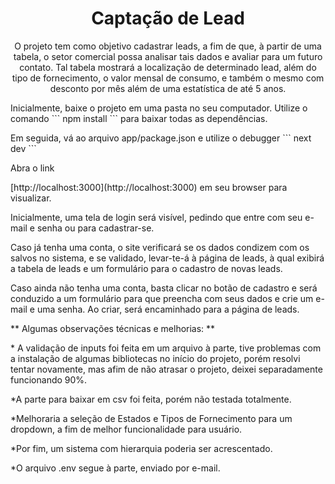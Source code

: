 <h1 align="center">Captação de Lead</h1>

<p align="center">O projeto tem como objetivo cadastrar leads, a fim de que, à partir de uma tabela, o setor comercial possa analisar tais dados e avaliar para um futuro contato. Tal tabela mostrará a localização de determinado lead, além do tipo de fornecimento, o valor mensal de consumo, e também o mesmo com desconto por mês além de uma estatística de até 5 anos.</p>

<p>Inicialmente, baixe o projeto em uma pasta no seu computador. Utilize o comando 
  ```
  npm install
  ```
  para baixar todas as dependências.</p>
<p>Em seguida, vá ao arquivo app/package.json e utilize o debugger 
  ```
  next dev
  ```
  </p>

<p>Abra o link</p> [http://localhost:3000](http://localhost:3000) em seu browser para visualizar.</p>
<p>Inicialmente, uma tela de login será visível, pedindo que entre com seu e-mail e senha ou para cadastrar-se. </p>
<p>Caso já tenha uma conta, o site verificará se os dados condizem com os salvos no sistema, e se validado, levar-te-á à página de leads, à qual exibirá a tabela de leads e um formulário para o cadastro de novas leads.</p>
<p>Caso ainda não tenha uma conta, basta clicar no botão de cadastro e será conduzido a um formulário para que preencha com seus dados e crie um e-mail e uma senha. Ao criar, será encaminhado para a página de leads.</p>

<p>** Algumas observações técnicas e melhorias: **</p>

<p>* A validação de inputs foi feita em um arquivo à parte, tive problemas com a instalação de algumas bibliotecas no início do projeto, porém resolvi tentar novamente, mas afim de não atrasar o projeto, deixei separadamente funcionando 90%.</p>
<p>*A parte para baixar em csv foi feita, porém não testada totalmente.</p>
<p>*Melhoraria a seleção de Estados e Tipos de Fornecimento para um dropdown, a fim de melhor funcionalidade para usuário.</p>
<p>*Por fim, um sistema com hierarquia poderia ser acrescentado.</p>
<p>*O arquivo .env segue à parte, enviado por e-mail.</p>
